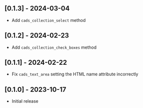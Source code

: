 ## [0.1.3] - 2024-03-04

- Add `cads_collection_select` method

## [0.1.2] - 2024-02-23

- Add `cads_collection_check_boxes` method

## [0.1.1] - 2024-02-22

- Fix `cads_text_area` setting the HTML name attribute incorrectly

## [0.1.0] - 2023-10-17

- Initial release
